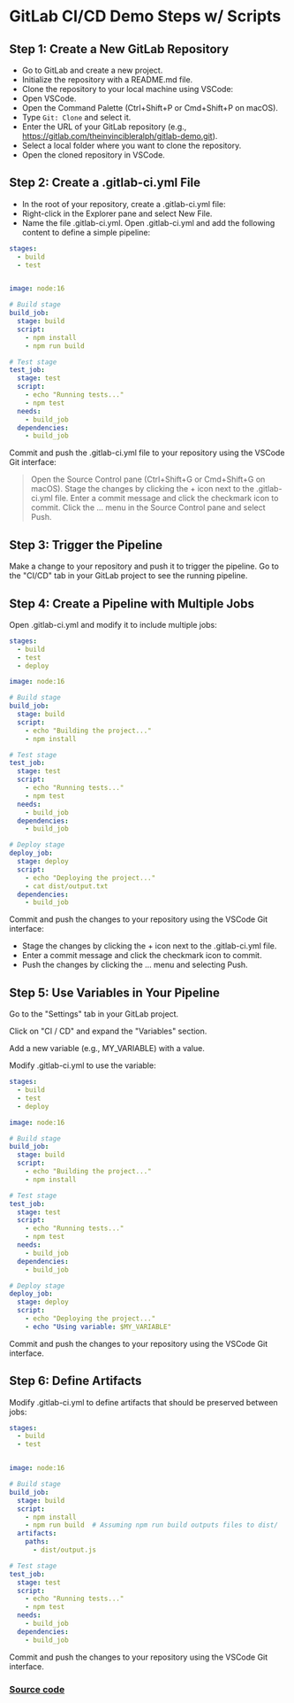 # GitLab CI/CD Demo Steps w/ Scripts 



## Step 1: Create a New GitLab Repository
- Go to GitLab and create a new project.
- Initialize the repository with a README.md file.
- Clone the repository to your local machine using VSCode:
- Open VSCode.
- Open the Command Palette (Ctrl+Shift+P or Cmd+Shift+P on macOS).
- Type `Git: Clone` and select it.
- Enter the URL of your GitLab repository (e.g., https://gitlab.com/theinvincibleralph/gitlab-demo.git).
- Select a local folder where you want to clone the repository.
- Open the cloned repository in VSCode.

## Step 2: Create a .gitlab-ci.yml File
- In the root of your repository, create a .gitlab-ci.yml file:
- Right-click in the Explorer pane and select New File.
- Name the file .gitlab-ci.yml.
Open .gitlab-ci.yml and add the following content to define a simple pipeline:

```yml
stages:
  - build
  - test


image: node:16 

# Build stage
build_job:
  stage: build
  script:
    - npm install
    - npm run build

# Test stage
test_job:
  stage: test
  script:
    - echo "Running tests..."
    - npm test
  needs: 
    - build_job  
  dependencies:
    - build_job 
```

Commit and push the .gitlab-ci.yml file to your repository using the VSCode Git interface:

> Open the Source Control pane (Ctrl+Shift+G or Cmd+Shift+G on macOS).
Stage the changes by clicking the + icon next to the .gitlab-ci.yml file.
Enter a commit message and click the checkmark icon to commit.
Click the ... menu in the Source Control pane and select Push.

## Step 3: Trigger the Pipeline
Make a change to your repository and push it to trigger the pipeline.
Go to the "CI/CD" tab in your GitLab project to see the running pipeline.

## Step 4: Create a Pipeline with Multiple Jobs
Open .gitlab-ci.yml and modify it to include multiple jobs:

```yml
stages:
  - build
  - test
  - deploy

image: node:16 

# Build stage
build_job:
  stage: build
  script:
    - echo "Building the project..."
    - npm install

# Test stage
test_job:
  stage: test
  script:
    - echo "Running tests..."
    - npm test
  needs: 
    - build_job  
  dependencies:
    - build_job  

# Deploy stage
deploy_job:
  stage: deploy
  script:
    - echo "Deploying the project..."
    - cat dist/output.txt
  dependencies:
    - build_job
```
Commit and push the changes to your repository using the VSCode Git interface:

- Stage the changes by clicking the + icon next to the .gitlab-ci.yml file.
- Enter a commit message and click the checkmark icon to commit.
- Push the changes by clicking the ... menu and selecting Push.

## Step 5: Use Variables in Your Pipeline
Go to the "Settings" tab in your GitLab project.

Click on "CI / CD" and expand the "Variables" section.

Add a new variable (e.g., MY_VARIABLE) with a value.

Modify .gitlab-ci.yml to use the variable:

```yml
stages:
  - build
  - test
  - deploy

image: node:16 

# Build stage
build_job:
  stage: build
  script:
    - echo "Building the project..."
    - npm install

# Test stage
test_job:
  stage: test
  script:
    - echo "Running tests..."
    - npm test
  needs: 
    - build_job  
  dependencies:
    - build_job  

# Deploy stage
deploy_job:
  stage: deploy
  script:
    - echo "Deploying the project..."
    - echo "Using variable: $MY_VARIABLE"
```

Commit and push the changes to your repository using the VSCode Git interface.

## Step 6: Define Artifacts
Modify .gitlab-ci.yml to define artifacts that should be preserved between jobs:

```yml
stages:
  - build
  - test


image: node:16 

# Build stage
build_job:
  stage: build
  script:
    - npm install
    - npm run build  # Assuming npm run build outputs files to dist/
  artifacts:
    paths:
      - dist/output.js

# Test stage
test_job:
  stage: test
  script:
    - echo "Running tests..."
    - npm test
  needs: 
    - build_job  
  dependencies:
    - build_job  
```

Commit and push the changes to your repository using the VSCode Git interface.


### [Source code](https://gitlab.com/TheInvincibleRalph/gitlab_demo)